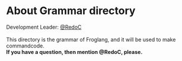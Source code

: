 # About Grammar directory
Development Leader: [@RedoC][link]  
<br>
This directory is the grammar of Froglang, and it will be used to make commandcode.  
**If you have a question, then mention @RedoC, please.**

[link]: https://github.com/RedoC-github